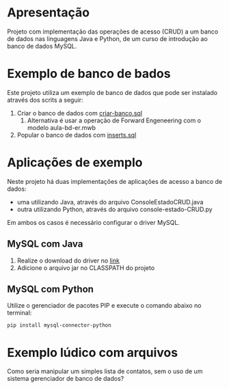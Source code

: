 # Apresentação

Projeto com implementação das operações de acesso (CRUD) a um banco de dados nas linguagens Java e Python, de um curso de introdução ao banco de dados MySQL.

# Exemplo de banco de bados

Este projeto utiliza um exemplo de banco de dados que pode ser instalado através dos scrits a seguir:
1. Criar o banco de dados com [criar-banco.sql](./sql/criar-banco.sql)
   1. Alternativa é usar a operação de Forward Engeneering com o modelo aula-bd-er.mwb
2. Popular o banco de dados com [inserts.sql](./sql/inserts.sql)

# Aplicações de exemplo

Neste projeto há duas implementações de aplicações de acesso a banco de dados:
* uma utilizando Java, através do arquivo ConsoleEstadoCRUD.java
* outra utilizando Python, através do arquivo console-estado-CRUD.py

Em ambos os casos é necessário configurar o driver MySQL.

## MySQL com Java

1. Realize o download do driver no [link](https://dev.mysql.com/downloads/connector/j/) 
2. Adicione o arquivo jar no CLASSPATH do projeto

## MySQL com Python

Utilize o gerenciador de pacotes PIP e execute o comando abaixo no terminal:

`pip install mysql-connector-python`

# Exemplo lúdico com arquivos

Como seria manipular um simples lista de contatos, sem o uso de um sistema gerenciador de banco de dados?  